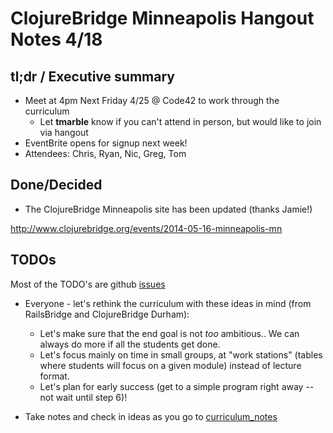 # ClojureBridge Minneapolis Hangout Notes 4/18

## tl;dr / Executive summary

* Meet at 4pm Next Friday 4/25 @ Code42 to work through the curriculum
  * Let **tmarble** know if you can't attend in person, but would like to join via hangout
* EventBrite opens for signup next week!
* Attendees: Chris, Ryan, Nic, Greg, Tom

## Done/Decided

* The ClojureBridge Minneapolis site has been updated (thanks Jamie!)

http://www.clojurebridge.org/events/2014-05-16-minneapolis-mn

## TODOs

Most of the TODO's are github [issues](https://github.com/clojurebridge-minneapolis/organizing/issues)

* Everyone - let's rethink the curriculum with these ideas in mind (from RailsBridge and ClojureBridge Durham):
  * Let's make sure that the end goal is not *too* ambitious.. We can always do more if all the students get done.
  * Let's focus mainly on time in small groups, at "work stations" (tables where students will focus on a given module) instead of lecture format.
  * Let's plan for early success (get to a simple program right away -- not wait until step 6)!

* Take notes and check in ideas as you go to [curriculum_notes](../scurriculum_notes/)
